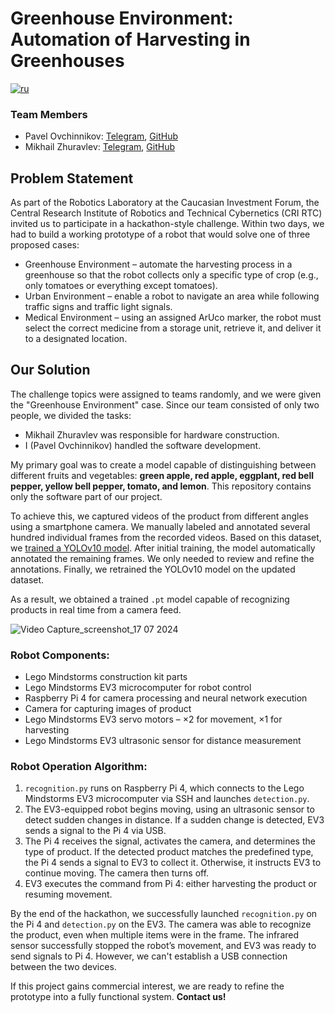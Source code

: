 # Greenhouse Environment: Automation of Harvesting in Greenhouses
[![ru](https://img.shields.io/badge/lang-RU-blue?style=flat-square)](https://github.com/snowlue/cif-robotics-2024/blob/main/README.md)

### Team Members
- Pavel Ovchinnikov: [Telegram](https://t.me/snowlue), [GitHub](https://github.com/snowlue)
- Mikhail Zhuravlev: [Telegram](https://t.me/zhurik_ne_zhulik), [GitHub](https://github.com/crazycrendel)

## Problem Statement
As part of the Robotics Laboratory at the Caucasian Investment Forum, the Central Research Institute of Robotics and Technical Cybernetics (CRI RTC) invited us to participate in a hackathon-style challenge. Within two days, we had to build a working prototype of a robot that would solve one of three proposed cases:

- Greenhouse Environment – automate the harvesting process in a greenhouse so that the robot collects only a specific type of crop (e.g., only tomatoes or everything except tomatoes).
- Urban Environment – enable a robot to navigate an area while following traffic signs and traffic light signals.
- Medical Environment – using an assigned ArUco marker, the robot must select the correct medicine from a storage unit, retrieve it, and deliver it to a designated location.

## Our Solution
The challenge topics were assigned to teams randomly, and we were given the "Greenhouse Environment" case. Since our team consisted of only two people, we divided the tasks:
- Mikhail Zhuravlev was responsible for hardware construction.
- I (Pavel Ovchinnikov) handled the software development.

My primary goal was to create a model capable of distinguishing between different fruits and vegetables: **green apple, red apple, eggplant, red bell pepper, yellow bell pepper, tomato, and lemon**. This repository contains only the software part of our project.

To achieve this, we captured videos of the product from different angles using a smartphone camera. We manually labeled and annotated several hundred individual frames from the recorded videos. Based on this dataset, we [trained a YOLOv10 model](https://blog.roboflow.com/yolov10-how-to-train). After initial training, the model automatically annotated the remaining frames. We only needed to review and refine the annotations. Finally, we retrained the YOLOv10 model on the updated dataset.

As a result, we obtained a trained `.pt` model capable of recognizing products in real time from a camera feed.

![Video Capture_screenshot_17 07 2024](https://github.com/user-attachments/assets/a9140197-06e7-4379-a7b5-1731597cc30d)

### Robot Components:
- Lego Mindstorms construction kit parts
- Lego Mindstorms EV3 microcomputer for robot control
- Raspberry Pi 4 for camera processing and neural network execution
- Camera for capturing images of product
- Lego Mindstorms EV3 servo motors – ×2 for movement, ×1 for harvesting
- Lego Mindstorms EV3 ultrasonic sensor for distance measurement

### Robot Operation Algorithm:
1. `recognition.py` runs on Raspberry Pi 4, which connects to the Lego Mindstorms EV3 microcomputer via SSH and launches `detection.py`.
2. The EV3-equipped robot begins moving, using an ultrasonic sensor to detect sudden changes in distance. If a sudden change is detected, EV3 sends a signal to the Pi 4 via USB.
3. The Pi 4 receives the signal, activates the camera, and determines the type of product. If the detected product matches the predefined type, the Pi 4 sends a signal to EV3 to collect it. Otherwise, it instructs EV3 to continue moving. The camera then turns off.
4. EV3 executes the command from Pi 4: either harvesting the product or resuming movement.

By the end of the hackathon, we successfully launched `recognition.py` on the Pi 4 and `detection.py` on the EV3. The camera was able to recognize the product, even when multiple items were in the frame. The infrared sensor successfully stopped the robot’s movement, and EV3 was ready to send signals to Pi 4. However, we can't establish a USB connection between the two devices.

If this project gains commercial interest, we are ready to refine the prototype into a fully functional system. **Contact us!**
